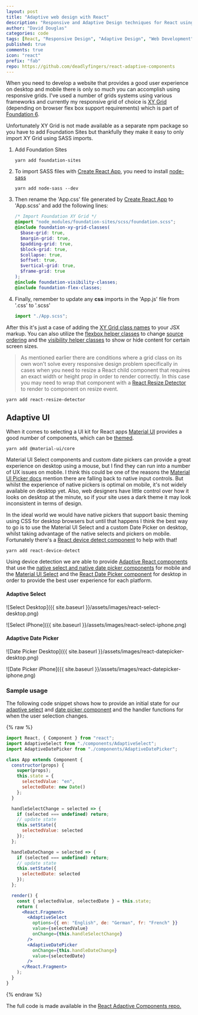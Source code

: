 ```yaml
---
layout: post
title: "Adaptive web design with React"
description: "Responsive and Adaptive Design techniques for React using Material UI components for desktop and native select for mobile devices."
author: "David Douglas"
categories: code
tags: [React, "Responsive Design", "Adaptive Design", "Web Development", RWD]
published: true
comments: true
icon: "react"
prefix: "fab"
repo: https://github.com/deadlyfingers/react-adaptive-components
---
```


When you need to develop a website that provides a good user experience on desktop and mobile there is only so much you can accomplish using responsive grids. I've used a number of grids systems using various frameworks and currently my responsive grid of choice is [XY Grid](https://foundation.zurb.com/sites/docs/xy-grid.html) (depending on browser flex box support requirements) which is part of [Foundation 6](https://github.com/zurb/foundation-sites).

Unfortunately XY Grid is not made available as a separate npm package so you have to add Foundation Sites but thankfully they make it easy to only import XY Grid using SASS imports.

1. Add Foundation Sites

   ```shell
   yarn add foundation-sites
   ```

2. To import SASS files with [Create React App](https://github.com/facebook/create-react-app), you need to install [node-sass](https://github.com/sass/node-sass)

   ```shell
   yarn add node-sass --dev
   ```

3. Then rename the 'App.css' file generated by [Create React App](https://github.com/facebook/create-react-app) to 'App.scss' and add the following lines:

   ```scss
   /* Import Foundation XY Grid */
   @import "node_modules/foundation-sites/scss/foundation.scss";
   @include foundation-xy-grid-classes(
     $base-grid: true,
     $margin-grid: true,
     $padding-grid: true,
     $block-grid: true,
     $collapse: true,
     $offset: true,
     $vertical-grid: true,
     $frame-grid: true
   );
   @include foundation-visibility-classes;
   @include foundation-flex-classes;
   ```

4. Finally, remember to update any **css** imports in the 'App.js' file from '.css' to '.scss'

   ```jsx
   import "./App.scss";
   ```

After this it's just a case of adding the [XY Grid class names](https://foundation.zurb.com/sites/docs/xy-grid.html#basics) to your JSX markup.
You can also utilize the [flexbox helper classes](https://foundation.zurb.com/sites/docs/flexbox-utilities.html) to change [source ordering](https://foundation.zurb.com/sites/docs/flexbox-utilities.html#source-ordering) and the [visibility helper classes](https://foundation.zurb.com/sites/docs/visibility.html) to show or hide content for certain screen sizes.

> As mentioned earlier there are conditions where a grid class on its own won't solve every responsive design problem specifically in cases when you need to resize a React child component that requires an exact width or height prop in order to render correctly. In this case you may need to wrap that component with a [React Resize Detector](https://github.com/maslianok/react-resize-detector) to render to component on resize event.

```shell
yarn add react-resize-detector
```

## Adaptive UI

When it comes to selecting a UI kit for React apps [Material UI](https://material-ui.com/) provides a good number of components, which can be [themed](https://material-ui.com/customization/themes/#theme-provider).

```shell
yarn add @material-ui/core
```

Material UI Select components and custom date pickers can provide a great experience on desktop using a mouse, but I find they can run into a number of UX issues on mobile. I think this could be one of the reasons the [Material UI Picker docs](https://material-ui.com/demos/pickers/) mention there are falling back to native input controls. But whilst the experience of native pickers is optimal on mobile, it's not widely available on desktop yet. Also, web designers have little control over how it looks on desktop at the minute, so if your site uses a dark theme it may look inconsistent in terms of design.

In the ideal world we would have native pickers that support basic theming using CSS for desktop browsers but until that happens I think the best way to go is to use the Material UI Select and a custom Date Picker on desktop, whilst taking advantage of the native selects and pickers on mobile. Fortunately there's a [React device detect component](https://github.com/duskload/react-device-detect) to help with that!

```shell
yarn add react-device-detect
```

Using device detection we are able to provide [Adaptive React components](https://github.com/deadlyfingers/react-adaptive-components) that use the [native select and native date picker components](https://material-ui.com/api/native-select/) for mobile and the [Material UI Select](https://material-ui.com/api/select/) and the [React Date Picker component](react-datepicker) for desktop in order to provide the best user experience for each platform.

#### Adaptive Select

![Select Desktop]({{ site.baseurl }}/assets/images/react-select-desktop.png)

![Select iPhone]({{ site.baseurl }}/assets/images/react-select-iphone.png)

#### Adaptive Date Picker

![Date Picker Desktop]({{ site.baseurl }}/assets/images/react-datepicker-desktop.png)

![Date Picker iPhone]({{ site.baseurl }}/assets/images/react-datepicker-iphone.png)

### Sample usage

The following code snippet shows how to provide an initial state for our [adaptive select](https://github.com/deadlyfingers/react-adaptive-components/blob/master/src/components/AdaptiveSelect.jsx) and [date picker component](https://github.com/deadlyfingers/react-adaptive-components/blob/master/src/components/AdaptiveDatePicker.jsx) and the handler functions for when the user selection changes.

{% raw %}

```jsx
import React, { Component } from "react";
import AdaptiveSelect from "./components/AdaptiveSelect";
import AdaptiveDatePicker from "./components/AdaptiveDatePicker";

class App extends Component {
  constructor(props) {
    super(props);
    this.state = {
      selectedValue: "en",
      selectedDate: new Date()
    };
  }

  handleSelectChange = selected => {
    if (selected === undefined) return;
    // update state
    this.setState({
      selectedValue: selected
    });
  };

  handleDateChange = selected => {
    if (selected === undefined) return;
    // update state
    this.setState({
      selectedDate: selected
    });
  };

  render() {
    const { selectedValue, selectedDate } = this.state;
    return (
      <React.Fragment>
        <AdaptiveSelect
          options={{ en: "English", de: "German", fr: "French" }}
          value={selectedValue}
          onChange={this.handleSelectChange}
        />
        <AdaptiveDatePicker
          onChange={this.handleDateChange}
          value={selectedDate}
        />
      </React.Fragment>
    );
  }
}
```

{% endraw %}

The full code is made available in the [React Adaptive Components repo.](https://github.com/deadlyfingers/react-adaptive-components)
